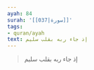 ```yaml
---
ayah: 84
surah: '[[037|سورة]]'
tags:
- quran/ayah
text: إذ جاء ربه بقلب سليم
---
```

> إذ جاء ربه بقلب سليم
